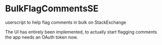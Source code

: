 # BulkFlagCommentsSE
userscript to help flag comments in bulk on StackExchange

The UI has entirely been implemented, to actually start flagging comments the app needs an OAuth token now.
